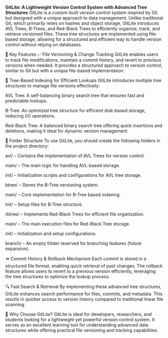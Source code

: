 **GitLite: A Lightweight Version Control System with Advanced Tree Structures**
GitLite is a custom-built version control system inspired by Git but designed with a unique approach to data management. Unlike traditional Git, which primarily relies on hashes and object storage, GitLite introduces AVL Trees, B-Trees, and Red-Black Trees to efficiently organize, track, and retrieve versioned files. These tree structures are implemented using file-based storage, allowing for a structured and efficient way to handle version control without relying on databases.

🔹 Key Features
✅ File Versioning & Change Tracking
GitLite enables users to track file modifications, maintain a commit history, and revert to previous versions when needed. It provides a structured approach to version control, similar to Git but with a unique file-based implementation.

🌳 Tree-Based Indexing for Efficient Lookups
GitLite introduces multiple tree structures to manage file versions effectively:

AVL Tree: A self-balancing binary search tree that ensures fast and predictable lookups.

B-Tree: An optimized tree structure for efficient disk-based storage, reducing I/O operations.

Red-Black Tree: A balanced binary search tree offering quick insertions and deletions, making it ideal for dynamic version management.

📂 Folder Structure
To use GitLite, you should create the following folders in the project directory:

avl/ – Contains the implementation of AVL Trees for version control.

main/ – The main logic for handling AVL-based storage.

init/ – Initialization scripts and configurations for AVL tree storage.

btree/ – Stores the B-Tree versioning system.

main/ – Core implementation for B-Tree based indexing.

init/ – Setup files for B-Tree structure.

rbtree/ – Implements Red-Black Trees for efficient file organization.

main/ – The main execution files for Red-Black Tree storage.

init/ – Initialization and setup configurations.

branch/ – An empty folder reserved for branching features (future expansion).

⏪ Commit History & Rollback Mechanism
Each commit is stored in a structured file format, enabling quick retrieval of past changes. The rollback feature allows users to revert to a previous version efficiently, leveraging the tree structures to optimize the lookup process.

🔍 Fast Search & Retrieval
By implementing these advanced tree structures, GitLite enhances search performance for files, commits, and metadata. This results in quicker access to version history compared to traditional linear file scanning.

🚀 Why Choose GitLite?
GitLite is ideal for developers, researchers, and students looking for a lightweight yet powerful version control system. It serves as an excellent learning tool for understanding advanced data structures while offering practical file versioning and tracking capabilities.
